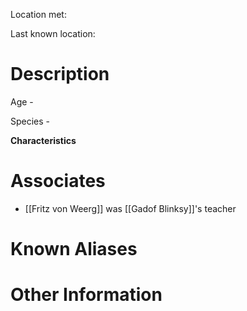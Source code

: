 Location met: 

Last known location: 

# Description
Age - 

Species - 

**Characteristics**

# Associates
* [[Fritz von Weerg]] was [[Gadof Blinksy]]'s teacher
# Known Aliases

# Other Information
